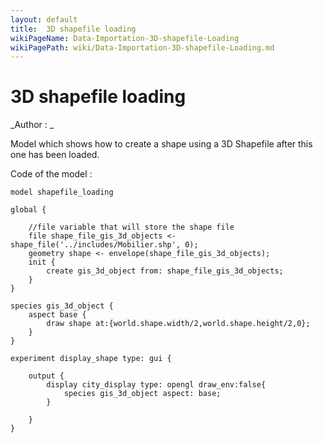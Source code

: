 ```yaml
---
layout: default
title:  3D shapefile loading
wikiPageName: Data-Importation-3D-shapefile-Loading
wikiPagePath: wiki/Data-Importation-3D-shapefile-Loading.md
---
```


[//]: # (keyword|operator_shape_file)
[//]: # (keyword|concept_3d)
[//]: # (keyword|concept_shapefile)
[//]: # (keyword|concept_load_file)
# 3D shapefile loading


_Author :  _

Model which shows how to create a shape using a 3D Shapefile after this one has been loaded. 


Code of the model : 

```
model shapefile_loading

global {
	
	//file variable that will store the shape file
	file shape_file_gis_3d_objects <- shape_file('../includes/Mobilier.shp', 0);
	geometry shape <- envelope(shape_file_gis_3d_objects);
	init {
		create gis_3d_object from: shape_file_gis_3d_objects;
	}
}

species gis_3d_object {
	aspect base {
		draw shape at:{world.shape.width/2,world.shape.height/2,0};
	}
}

experiment display_shape type: gui {

	output {
		display city_display type: opengl draw_env:false{
			species gis_3d_object aspect: base;
		}

	}
}

```
